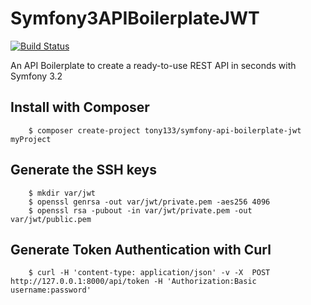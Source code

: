 # Symfony3APIBoilerplateJWT

[![Build Status](https://travis-ci.org/Tony133/Symfony3APIBoilerplateJWT.svg?branch=master)](https://travis-ci.org/Tony133/Symfony3APIBoilerplateJWT)

An API Boilerplate to create a ready-to-use REST API in seconds with Symfony 3.2

## Install with Composer

```
    $ composer create-project tony133/symfony-api-boilerplate-jwt myProject
```
## Generate the SSH keys

```
	$ mkdir var/jwt 
	$ openssl genrsa -out var/jwt/private.pem -aes256 4096 
	$ openssl rsa -pubout -in var/jwt/private.pem -out var/jwt/public.pem
```

## Generate Token Authentication with Curl

```
	$ curl -H 'content-type: application/json' -v -X  POST http://127.0.0.1:8000/api/token -H 'Authorization:Basic username:password'
```
